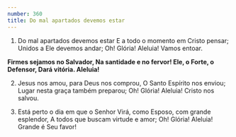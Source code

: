 ```yaml
---
number: 360
title: Do mal apartados devemos estar
---
```


1. Do mal apartados devemos estar
  E a todo o momento em Cristo pensar;
  Unidos a Ele devemos andar;
  Oh! Glória! Aleluia! Vamos entoar.

  __Firmes sejamos no Salvador,
  Na santidade e no fervor!
  Ele, o Forte, o Defensor,
  Dará vitória. Aleluia!__

2. Jesus nos amou, para Deus nos comprou,
  O Santo Espírito nos enviou;
  Lugar nesta graça também preparou;
  Oh! Glória! Aleluia! Cristo nos salvou.

3. Está perto o dia em que o Senhor
  Virá, como Esposo, com grande esplendor,
  A todos que buscam virtude e amor;
  Oh! Glória! Aleluia! Grande é Seu favor!
